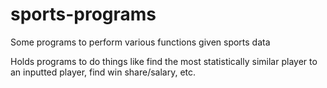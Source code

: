 # sports-programs
Some programs to perform various functions given sports data

Holds programs to do things like find the most statistically similar player to an inputted player, find win share/salary, etc. 

